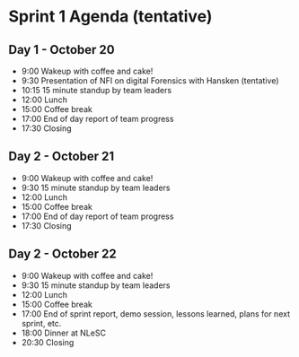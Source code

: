 # Sprint 1 Agenda (tentative)

## Day 1 - October 20

- 9:00 Wakeup with coffee and cake!
- 9:30 Presentation of NFI on digital Forensics with Hansken (tentative)
- 10:15 15 minute standup by team leaders
- 12:00 Lunch
- 15:00 Coffee break 
- 17:00 End of day report of team progress
- 17:30 Closing

## Day 2 - October 21

- 9:00 Wakeup with coffee and cake!
- 9:30 15 minute standup by team leaders
- 12:00 Lunch
- 15:00 Coffee break 
- 17:00 End of day report of team progress
- 17:30 Closing

## Day 2 - October 22

- 9:00 Wakeup with coffee and cake!
- 9:30 15 minute standup by team leaders
- 12:00 Lunch
- 15:00 Coffee break 
- 17:00 End of sprint report, demo session, lessons learned, plans for next sprint, etc.
- 18:00 Dinner at NLeSC
- 20:30 Closing
